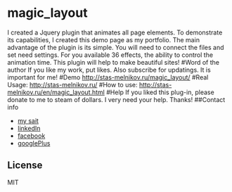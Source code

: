# magic_layout
I created a Jquery plugin that animates all page elements. To demonstrate its capabilities, I created this demo page as my portfolio. The main advantage of the plugin is its simple. You will need to connect the files and set need settings. For you available 36 effects, the ability to control the animation time. This plugin will help to make beautiful sites! 
#Word of the author
If you like my work, put likes. Also subscribe for updatings. It is important for me!
#Demo
http://stas-melnikov.ru/magic_layout/
#Real Usage:
http://stas-melnikov.ru/
#How to use:
http://stas-melnikov.ru/en/magic_layout.html
#Help
If you liked this plug-in, please donate to me to steam of dollars. I very need your help. Thanks!
##Contact info
  * [my sait](http://stas-melnikov.ru)
  * [linkedIn](https://www.linkedin.com/in/melnik909)
  * [facebook](https://www.facebook.com/melnik909)
  * [googlePlus](https://plus.google.com/u/0/107045860611946174330/posts)

## License
MIT
